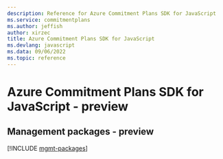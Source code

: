 ```yaml
---
description: Reference for Azure Commitment Plans SDK for JavaScript
ms.service: commitmentplans
ms.author: jeffish
author: xirzec
title: Azure Commitment Plans SDK for JavaScript
ms.devlang: javascript
ms.data: 09/06/2022
ms.topic: reference
---
```

# Azure Commitment Plans SDK for JavaScript - preview

## Management packages - preview
[!INCLUDE [mgmt-packages](commitment-plans-mgmt-index.md)]